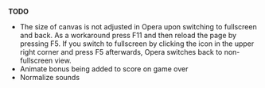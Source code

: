 **TODO**
- The size of canvas is not adjusted in Opera upon switching to fullscreen and back. As a workaround press F11 and then reload the page by pressing F5. If you switch to fullscreen by clicking the icon in the upper right corner and press F5 afterwards, Opera switches back to non-fullscreen view.
- Animate bonus being added to score on game over
- Normalize sounds
